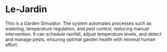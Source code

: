# Le-Jardin
This is a Garden Simulator. The system automates processes such as watering, temperature regulation, and pest control, reducing manual intervention. It can schedule rainfall, adjust temperature levels, and detect and manage pests, ensuring optimal garden health with minimal human effort.
